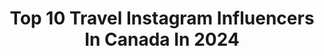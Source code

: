 ---
title: Top 10 Travel Instagram Influencers In Canada In 2024
description: >-
  Find top travel Instagram influencers in Canada in 2024. Most popular hashtags: #travelgram #streetstyle #ootd #travelblogger.
platform: Instagram
hits: 1588
text_top: See the most popular Instagram accounts on inBeat.
text_bottom: Our database has 1588 Instagram influencers like this in Canada for you to pitch.
profiles:
  - username: "aman.shai.xox"
    fullname: >-
      Shaista & Aman
    bio: >-
      ♡ Mr. Mrs. & Mini Doctor & Engineer traveling the world #YYC Canadian 🇨🇦 aman.shai.xox@gmail.com
    location: "Canada"
    followers: 55140
    engagement: 1256
    commentsToLikes: 0.089060
    id: ck0tw1z1ydo9m0i19chqlkzca
    verified: false
    hashtags: "#couplesofig, #creativetravelcouples, #journeysofcouples, #iamtb"
  - username: "andreafcannon"
    fullname: >-
      Andrea Cannon | Adventure Travel & Outdoors
    bio: >-
      📍SLC (moved from PDX) Inspiring YOU to travel, get outside, & share your story 💌 andrea@beaUTAHfulworld.com
    location: "Canada"
    followers: 68006
    engagement: 3200
    commentsToLikes: 0.146363
    id: ck0vznqg7a09f0i194rct91nu
    verified: false
    hashtags: "#alaskalife, #visitutah, #bucketlistadventures, #alaska"
  - username: "wooitsmelody"
    fullname: >-
      MELODY 🐙
    bio: >-
      toronto | soon: nyc 🗽✨ —— fashion, wellness, and travel ✉️ wooitsmelody@gmail.com
    location: "Canada"
    followers: 6540
    engagement: 473
    commentsToLikes: 0.193713
    id: cktdxnzz18n8z0j234wse30mt
    verified: false
    hashtags: "#barbiecore, #diycandle, #couplegoals, #barbie"
  - username: "frugalandfrills_"
    fullname: >-
      𝐀𝐒𝐈𝐀 | 𝗙𝗮𝗺𝗶𝗹𝘆 𝗟𝗶𝗳𝗲 + 𝗧𝗿𝗮𝘃𝗲𝗹
    bio: >-
      ⋒ 𝗔 𝗹𝗶𝘁𝘁𝗹𝗲 𝗯𝗶𝘁 𝗼𝗳 𝗲𝘃𝗲𝗿𝘆𝘁𝗵𝗶𝗻𝗴 ⋒ Frugal Mom of ✌️ Family Life + Travel 👀 CTV news 🏆 YVR Top 30 Mom Blogger 🏆 Best Motherhood Advisory Platform Links⬇️
    location: "Canada"
    followers: 21027
    engagement: 496
    commentsToLikes: 0.279407
    id: ck8t5m1ewahdl0j78bflufnv1
    verified: false
    hashtags: "#momtruth, #momstyle, #positiveparenting, #wheremymamasat"
  - username: "vivianwong_"
    fullname: >-
      V
    bio: >-
      Lifestyle, fashion, travel… It’s just my life 🥀 @yegcycle ambassador 🚲 @socialties.ca 🌙 ✉️ hello@vivian-wong.ca
    location: "Canada"
    followers: 50406
    engagement: 670
    commentsToLikes: 0.014720
    id: ck0vww6iuvvt90i19rap5fjx1
    verified: false
    hashtags: "#travelgram, #workoutwithme, #style, #ootd"
  - username: "azarialuvsu"
    fullname: >-
      A Z A R I A
    bio: >-
      Lifestyle ★ Beauty ★ Wellness ★ Travel ★ Self Love 📍Toronto -> Currently: NC 💌 azarialuvsu@gmail.com CEO & Founder @digitaleyesinc
    location: "Canada"
    followers: 22050
    engagement: 15756
    commentsToLikes: 0.236991
    id: ck5zp4iyjrz710i14hd8ttob6
    verified: false
    hashtags: "#torontoblogger, #torontostyle, #canadianblogger, #styleoftheday"
  - username: "foodierrachel"
    fullname: >-
      RACHEL ˙ᵕ˙♡ ྀིྀི
    bio: >-
      life diaries • food • travel • yap 📍vancouver, bc 💌 foodierrachel@gmail.com
    location: "Canada"
    followers: 37805
    engagement: 1829
    commentsToLikes: 0.018267
    id: ck8sxvoc5iuf30j78wtopnze9
    verified: false
    hashtags: "#igvancouver, #vancouverfoodie, #vancouverfood, #discovervancouver"
  - username: "punsandlittleones"
    fullname: >-
      Jen
    bio: >-
      Just trying to be creative 🫶✨ 🙋🏼‍♀️: Mom of two boys ✈️: Family travel & fun 📍: Calgary, Canada 💌: punsandlittleones@outlook.com More on TikTok ⤦
    location: "Canada"
    followers: 29628
    engagement: 2146
    commentsToLikes: 0.120297
    id: ck5zuh0b02cc90i14omirz113
    verified: false
    hashtags: "#lasvegas, #nevergrowup, #realmotherhood, #parenthood"
  - username: "angie_campanelli"
    fullname: >-
      ᴀɴɢɪᴇ ꜱᴍɪᴛʜ-ᴄᴀᴍᴘᴀɴᴇʟʟɪ
    bio: >-
      ▪️Lifestyle, Travel, Wellness & Mindset 😻😼@sofya.and.figs 📲Video Marketing Coach/Producer @notonbrand.ca 💻 Marketing & Ad PT Prof @mohawk.college
    location: "Canada"
    followers: 32641
    engagement: 438
    commentsToLikes: 0.124830
    id: ckxhnsjdr67790j23j2xapvgt
    verified: false
    hashtags: "#canadianmade, #burlingtonmoms, #ad, #thecampanellis"
  - username: "sippystackz"
    fullname: >-
      ♡ SIPPY ♡
    bio: >-
      beauty, travel, fashion & married life 🧸 💌 sippystackz@gmail.com tiktok: sippystackz muslim + kurdish + canadian 🇨🇦
    location: "Canada"
    followers: 22024
    engagement: 516
    commentsToLikes: 0.033954
    id: ck138rkudho3k0i19689iz4oy
    verified: false
    hashtags: "#microinfluencer, #outfitreel, #streetwear, #longhair"
---